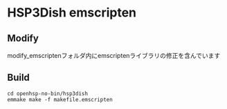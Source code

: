 HSP3Dish emscripten
===================

Modify
-----
modify_emscriptenフォルダ内にemscriptenライブラリの修正を含んでいます

Build
-----

    cd openhsp-no-bin/hsp3dish
    emmake make -f makefile.emscripten
